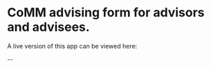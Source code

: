 # CoMM advising form for advisors and advisees.


A live version of this app can be viewed here:

--
